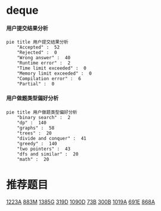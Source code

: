 # deque

<!-- tabs:start -->



#### **用户提交结果分析**

```mermaid
pie title 用户提交结果分析
    "Accepted" :  52
    "Rejected" :  0
    "Wrong answer" :  40
    "Runtime error" :  2
    "Time limit exceeded" :  0
    "Memory limit exceeded" :  0
    "Compilation error" :  6
    "Partial" :  0
```

#### **用户做题类型偏好分析**

```mermaid
pie title 用户做题类型偏好分析
    "binary search" :  2
    "dp" :  140
    "graphs" :  58
    "trees" :  20
    "divide and conquer" :  41
    "greedy" :  140
    "two pointers" :  43
    "dfs and similar" :  20
    "math" :  20
```



<!-- tabs:end -->
# 推荐题目
[1223A](https://codeforces.com/contest/1223/problem/A)
[883M](https://codeforces.com/contest/883/problem/M)
[1385G](https://codeforces.com/contest/1385/problem/G)
[319D](https://codeforces.com/contest/319/problem/D)
[1090D](https://codeforces.com/contest/1090/problem/D)
[73B](https://codeforces.com/contest/73/problem/B)
[300B](https://codeforces.com/contest/300/problem/B)
[1019A](https://codeforces.com/contest/1019/problem/A)
[691E](https://codeforces.com/contest/691/problem/E)
[868A](https://codeforces.com/contest/868/problem/A)
